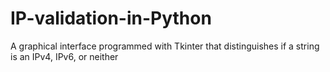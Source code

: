 # IP-validation-in-Python
A graphical interface programmed with Tkinter that distinguishes if a string is an IPv4, IPv6, or neither
